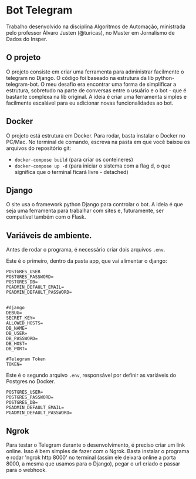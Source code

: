 # Bot Telegram

Trabalho desenvolvido na disciplina Algoritmos de Automação, ministrada pelo professor 
Álvaro Justen (@turicas), no Master em Jornalismo de Dados do Insper. 

## O projeto
O projeto consiste em criar uma ferramenta para administrar facilmente o telegram no Django. O código foi baseado na estrutura da lib python-telegram-bot.
O meu desafio era encontrar uma forma de simplificar a estrutura, sobretudo na parte de conversas entre o usuário e o bot - que é bastante complexa na lib original. A ideia é criar uma ferramenta simples e facilmente escalável para eu adicionar novas funcionalidades ao bot. 

## Docker
O projeto está estrutura em Docker. 
Para rodar, basta instalar o Docker no PC/Mac. No terminal de comando, escreva na pasta em que você baixou os arquivos do repositório git: 
- `docker-compose build` (para criar os conteineres)
- `docker-compose up -d` (para iniciar o sistema com a flag d, o que significa que o terminal ficará livre - detached)

## Django
O site usa o framework python Django para controlar o bot. A ideia é que seja uma ferramenta para trabalhar com sites e, futuramente, ser compatível também com o Flask. 

## Variáveis de ambiente. 
Antes de rodar o programa, é necessário criar dois arquivos `.env`.

Este é o primeiro, dentro da pasta app, que vai alimentar o django:

```
POSTGRES_USER
POSTGRES_PASSWORD=
POSTGRES_DB=
PGADMIN_DEFAULT_EMAIL=
PGADMIN_DEFAULT_PASSWORD=


#django
DEBUG=
SECRET_KEY=
ALLOWED_HOSTS=
DB_NAME=
DB_USER=
DB_PASSWORD=
DB_HOST=
DB_PORT=

#Telegram Token
TOKEN=
```

Este é o segundo arquivo `.env`, responsável por definir as variáveis do Postgres no Docker. 
```
POSTGRES_USER=
POSTGRES_PASSWORD=
POSTGRES_DB=
PGADMIN_DEFAULT_EMAIL=
PGADMIN_DEFAULT_PASSWORD=
```

## Ngrok
Para testar o Telegram durante o desenvolvimento, é preciso criar um link online. Isso é bem simples de fazer com o Ngrok. Basta instalar o programa e rodar 'ngrok http 8000' no terminal (assim ele deixará online a porta 8000, a mesma que usamos para o Django), pegar o url criado e passar para o webhook.
